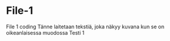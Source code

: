 # File-1
File 1 coding
Tänne laitetaan tekstiä, joka näkyy kuvana kun se on oikeanlaisessa muodossa 
Testi 1
